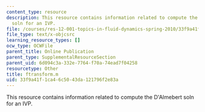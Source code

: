 ```yaml
---
content_type: resource
description: This resource contains information related to compute the D'Almebert
  soln for an IVP.
file: /courses/res-12-001-topics-in-fluid-dynamics-spring-2010/33f9a41f1ca46c5043da121796f2e83a_ftransform.m
file_type: text/x-objcsrc
learning_resource_types: []
ocw_type: OCWFile
parent_title: Online Publication
parent_type: SupplementalResourceSection
parent_uid: 6d094c3a-332e-7764-f70a-74ead7f04258
resourcetype: Other
title: ftransform.m
uid: 33f9a41f-1ca4-6c50-43da-121796f2e83a
---
```

This resource contains information related to compute the D'Almebert soln for an IVP.

